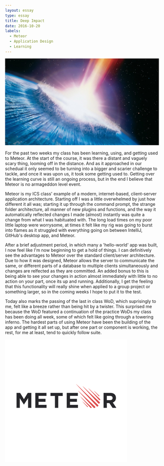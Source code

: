 ```yaml
---
layout: essay
type: essay
title: Deep Impact
date: 2016-10-20
labels:
  - Meteor
  - Application Design
  - Learning
---
```


<img class="ui large centered image" src="../images/deepimpact.jpg">

  For the past two weeks my class has been learning, using, and getting used to Meteor. At the start of the course, it was there a distant and vaguely scary thing, looming off in the distance. And as it approached in our schedual it only seemed to be turning into a bigger and scarier challenge to tackle, and once it was upon us, it took some getting used to. Getting over the learning curve is still an ongoing process, but in the end I believe that Meteor is no armageddon level event. 

  Meteor is my ICS class' example of a modern, internet-based, client-server application architecture. Starting off I was a little overwhelmed by just how different it all was; starting it up through the command prompt, the strange folder architecture, all manner of new plugins and functions, and the way it automatically reflected changes I made (almost) instantly was quite a change from what I was habituated with. The long load times on my poor little laptop were worrysome, at times it felt like my rig was going to burst into flames as it struggled with everything going on between IntelliJ, GitHub's desktop app, and Meteor. 
   
   After a brief adjustment period, in which many a 'hello-world' app was built, I now feel like I'm now beginning to get a hold of things. I can definitively see the advantages to Meteor over the standard client/server architecture. Due to how it was designed, Meteor allows the server to communicate the same, or different parts of a database to multiple clients simultaneously and changes are relfected as they are committed. An added bonus to this is being able to see your changes in action almost immediately with little to no action on your part, once its up and running. Additionally, I get the feeling that this functionality will really shine when applied to a group project or something larger, so in the coming weeks I hope to put it to the test. 
   
   Today also marks the passing of the last in class WoD, which suprisingly to me, felt like a breeze rather than being hit by a twister. This surprised me because the WoD featured a continuation of the practice WoDs my class has been doing all week, some of which felt like going through a towering inferno. The hardest parts of using Meteor have been the building of the app and getting it all set up, but after one part or component is working, the rest, for me at least, tend to quickly follow suite. 
 
 <img class="ui large centered image" src="../images/og-image-logo.png">
